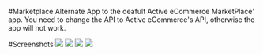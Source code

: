 #Marketplace
Alternate App to the deafult Active eCommerce MarketPlace' app.
You need to change the API to Active eCommerce's API, otherwise the app will not work.

#Screenshots
![](https://github.com/soufiane-larbi/jibeex-marketplace/blob/main/assets/Screenshot_2022-01-17-15-59-18-43_616581ca7f3f332eef409179019b2d34.jpg)
![](https://github.com/soufiane-larbi/jibeex-marketplace/blob/main/assets/Screenshot_2022-01-17-15-59-50-64_616581ca7f3f332eef409179019b2d34.jpg)
![](https://github.com/soufiane-larbi/jibeex-marketplace/blob/main/assets/Screenshot_2022-01-17-16-00-27-82_616581ca7f3f332eef409179019b2d34.jpg)
![](https://github.com/soufiane-larbi/jibeex-marketplace/blob/main/assets/Screenshot_2022-01-17-16-02-50-03_616581ca7f3f332eef409179019b2d34.jpg)

